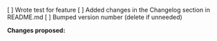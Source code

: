 [ ] Wrote test for feature
[ ] Added changes in the Changelog section in README.md
[ ] Bumped version number (delete if unneeded)

**Changes proposed:**
<description of the PR>
